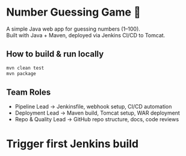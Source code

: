 # Number Guessing Game 🎯
A simple Java web app for guessing numbers (1–100).  
Built with Java + Maven, deployed via Jenkins CI/CD to Tomcat.

## How to build & run locally
```bash
mvn clean test
mvn package
```

## Team Roles
- Pipeline Lead → Jenkinsfile, webhook setup, CI/CD automation  
- Deployment Lead → Maven build, Tomcat setup, WAR deployment  
- Repo & Quality Lead → GitHub repo structure, docs, code reviews

# Trigger first Jenkins build
